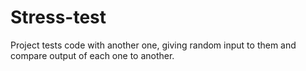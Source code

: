 # Stress-test
Project tests code with another one, giving random input to them and compare output of each one to another.
